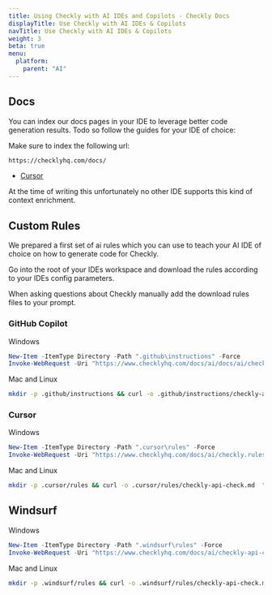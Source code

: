 ```yaml
---
title: Using Checkly with AI IDEs and Copilots - Checkly Docs
displayTitle: Use Checkly with AI IDEs & Copilots
navTitle: Use Checkly with AI IDEs & Copilots
weight: 3
beta: true
menu:
  platform:
    parent: "AI"
---
```


## Docs

You can index our docs pages in your IDE to leverage better code generation results. Todo so follow the guides for your IDE of choice:

Make sure to index the following url:

```txt
https://checklyhq.com/docs/
```

- [Cursor](https://docs.cursor.com/context/@-symbols/@-docs)

At the time of writing this unfortunately no other IDE supports this kind of context enrichment.

## Custom Rules

We prepared a first set of ai rules which you can use to teach your AI IDE of choice on how to generate code for Checkly.

Go into the root of your IDEs workspace and download the rules according to your IDEs config parameters.

When asking questions about Checkly manually add the download rules files to your prompt.

### GitHub Copilot

Windows

```powershell
New-Item -ItemType Directory -Path ".github\instructions" -Force
Invoke-WebRequest -Uri "https://www.checklyhq.com/docs/ai/docs/ai/checkly.rules.md" -OutFile ".github\instructions\checkly-api-check.md"
```

Mac and Linux

```bash
mkdir -p .github/instructions && curl -o .github/instructions/checkly-api-check.md "https://www.checklyhq.com/docs/ai/checkly.rules.md"
```

### Cursor

Windows

```powershell
New-Item -ItemType Directory -Path ".cursor\rules" -Force
Invoke-WebRequest -Uri "https://www.checklyhq.com/docs/ai/checkly.rules.md" -OutFile ".cursor\rules\checkly-api-check.mdc"
```

Mac and Linux

```bash
mkdir -p .cursor/rules && curl -o .cursor/rules/checkly-api-check.md  "https://www.checklyhq.com/docs/ai/checkly.rules.md"
```

## Windsurf

Windows

```powershell
New-Item -ItemType Directory -Path ".windsurf\rules" -Force
Invoke-WebRequest -Uri "https://www.checklyhq.com/docs/ai/checkly-api-check.md" -OutFile ".windsurf\rules\checkly-api-check.md"
```

Mac and Linux

```bash
mkdir -p .windsurf/rules && curl -o .windsurf/rules/checkly-api-check.md "https://www.checklyhq.com/docs/ai/checkly.rules.md"
```
